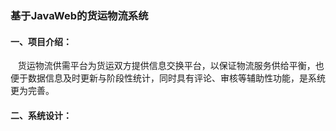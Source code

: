 ### 基于JavaWeb的货运物流系统
#### 一、项目介绍：
    货运物流供需平台为货运双方提供信息交换平台，以保证物流服务供给平衡，也便于数据信息及时更新与阶段性统计，同时具有评论、审核等辅助性功能，是系统更为完善。 
#### 二、系统设计：
   


